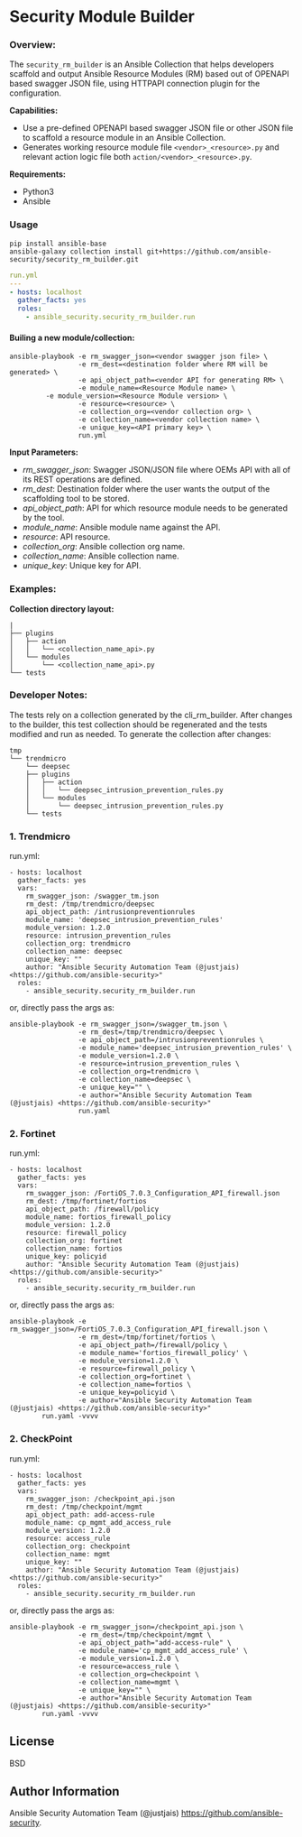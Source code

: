 Security Module Builder
=======================

### Overview:

The `security_rm_builder` is an Ansible Collection that helps developers scaffold and output Ansible Resource Modules (RM) based out of OPENAPI based swagger JSON file, using HTTPAPI connection plugin for the configuration.

**Capabilities:**

- Use a pre-defined OPENAPI based swagger JSON file or other JSON file to scaffold a resource module in an Ansible Collection.
- Generates working resource module file `<vendor>_<resource>.py` and relevant action logic file both `action/<vendor>_<resource>.py`.

**Requirements:**
- Python3
- Ansible

### Usage

```
pip install ansible-base
ansible-galaxy collection install git+https://github.com/ansible-security/security_rm_builder.git
```

```yaml
run.yml
---
- hosts: localhost
  gather_facts: yes
  roles:
    - ansible_security.security_rm_builder.run
```

#### Builing a new module/collection:
```
ansible-playbook -e rm_swagger_json=<vendor swagger json file> \
                 -e rm_dest=<destination folder where RM will be generated> \
                 -e api_object_path=<vendor API for generating RM> \
                 -e module_name=<Resource Module name> \
		 -e module_version=<Resource Module version> \
                 -e resource=<resource> \
                 -e collection_org=<vendor collection org> \
                 -e collection_name=<vendor collection name> \
                 -e unique_key=<API primary key> \
                 run.yml
```

**Input Parameters:**

- *rm_swagger_json*: Swagger JSON/JSON file where OEMs API with all of its REST operations are defined.
- *rm_dest*: Destination folder where the user wants the output of the scaffolding tool to be stored.
- *api_object_path*: API for which resource module needs to be generated by the tool.
- *module_name*: Ansible module name against the API.
- *resource*: API resource.
- *collection_org*: Ansible collection org name.
- *collection_name*: Ansible collection name.
- *unique_key*: Unique key for API.


### Examples:

**Collection directory layout:**

```
|
├── plugins
│   ├── action
│   │   └── <collection_name_api>.py
│   └── modules
│       └── <collection_name_api>.py
└── tests
```

### Developer Notes:

The tests rely on a collection generated by the cli_rm_builder.
After changes to the builder, this test collection should be regenerated and the tests modified and run as needed.
To generate the collection after changes:

```
tmp
└── trendmicro
    └── deepsec
	├── plugins
	│   ├── action
	│   │   └── deepsec_intrusion_prevention_rules.py
	│   └── modules
	│       └── deepsec_intrusion_prevention_rules.py
	└── tests
```

### 1. Trendmicro

run.yml:
```
- hosts: localhost
  gather_facts: yes
  vars:
    rm_swagger_json: /swagger_tm.json
    rm_dest: /tmp/trendmicro/deepsec
    api_object_path: /intrusionpreventionrules
    module_name: 'deepsec_intrusion_prevention_rules'
    module_version: 1.2.0
    resource: intrusion_prevention_rules
    collection_org: trendmicro
    collection_name: deepsec
    unique_key: ""
    author: "Ansible Security Automation Team (@justjais) <https://github.com/ansible-security>"
  roles:
    - ansible_security.security_rm_builder.run
```

or, directly pass the args as:
```
ansible-playbook -e rm_swagger_json=/swagger_tm.json \
                 -e rm_dest=/tmp/trendmicro/deepsec \
                 -e api_object_path=/intrusionpreventionrules \
                 -e module_name='deepsec_intrusion_prevention_rules' \
                 -e module_version=1.2.0 \
                 -e resource=intrusion_prevention_rules \
                 -e collection_org=trendmicro \
                 -e collection_name=deepsec \
                 -e unique_key="" \
                 -e author="Ansible Security Automation Team (@justjais) <https://github.com/ansible-security>"
                 run.yaml
```

### 2. Fortinet

run.yml:
```
- hosts: localhost
  gather_facts: yes
  vars:
    rm_swagger_json: /FortiOS_7.0.3_Configuration_API_firewall.json
    rm_dest: /tmp/fortinet/fortios
    api_object_path: /firewall/policy
    module_name: fortios_firewall_policy
    module_version: 1.2.0
    resource: firewall_policy
    collection_org: fortinet
    collection_name: fortios
    unique_key: policyid
    author: "Ansible Security Automation Team (@justjais) <https://github.com/ansible-security>"
  roles:
    - ansible_security.security_rm_builder.run
```

or, directly pass the args as:
```
ansible-playbook -e rm_swagger_json=/FortiOS_7.0.3_Configuration_API_firewall.json \
                 -e rm_dest=/tmp/fortinet/fortios \
                 -e api_object_path=/firewall/policy \
                 -e module_name='fortios_firewall_policy' \
                 -e module_version=1.2.0 \
                 -e resource=firewall_policy \
                 -e collection_org=fortinet \
                 -e collection_name=fortios \
                 -e unique_key=policyid \
                 -e author="Ansible Security Automation Team (@justjais) <https://github.com/ansible-security>"
		run.yaml -vvvv
```

### 2. CheckPoint

run.yml:
```
- hosts: localhost
  gather_facts: yes
  vars:
    rm_swagger_json: /checkpoint_api.json
    rm_dest: /tmp/checkpoint/mgmt
    api_object_path: add-access-rule
    module_name: cp_mgmt_add_access_rule
    module_version: 1.2.0
    resource: access_rule
    collection_org: checkpoint
    collection_name: mgmt
    unique_key: ""
    author: "Ansible Security Automation Team (@justjais) <https://github.com/ansible-security>"
  roles:
    - ansible_security.security_rm_builder.run
```

or, directly pass the args as:
```
ansible-playbook -e rm_swagger_json=/checkpoint_api.json \
                 -e rm_dest=/tmp/checkpoint/mgmt \
                 -e api_object_path="add-access-rule" \
                 -e module_name='cp_mgmt_add_access_rule' \
                 -e module_version=1.2.0 \
                 -e resource=access_rule \
                 -e collection_org=checkpoint \
                 -e collection_name=mgmt \
                 -e unique_key="" \
                 -e author="Ansible Security Automation Team (@justjais) <https://github.com/ansible-security>"
		run.yaml -vvvv
```

License
-------

BSD

Author Information
------------------

Ansible Security Automation Team (@justjais) <https://github.com/ansible-security>.
